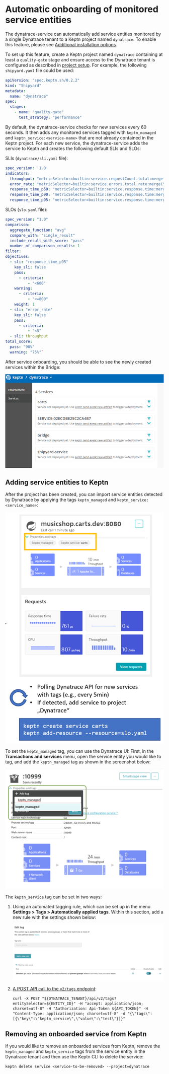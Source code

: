 # Automatic onboarding of monitored service entities

The dynatrace-service can automatically add service entities monitored by a single Dynatrace tenant to a Keptn project named `dynatrace`. To enable this feature, please see [Additional installation options](additional-installation-options.md#configuring-automatic-onboarding-of-services-monitored-by-dynatrace). 

To set up this feature, create a Keptn project named `dynatrace` containing at least a `quality-gate` stage and ensure access to the Dynatrace tenant is configured as described in [project setup](project-setup.md). For example, the following `shipyard.yaml` file could be used:

```yaml
apiVersion: "spec.keptn.sh/0.2.2"
kind: "Shipyard"
metadata:
  name: "dynatrace"
spec:
  stages:
    - name: "quality-gate"
      test_strategy: "performance"
```

By default, the dynatrace-service checks for new services every 60 seconds. It then adds any monitored services tagged with `keptn_managed` and `keptn_service:<service-name>` that are not already contained in the Keptn project. For each new service, the dynatrace-service adds the service to Keptn and creates the following default SLIs and SLOs:

SLIs (`dynatrace/sli.yaml` file):

```yaml
spec_version: '1.0'
indicators:
  throughput: "metricSelector=builtin:service.requestCount.total:merge(\"dt.entity.service\"):sum&entitySelector=type(SERVICE),tag(keptn_managed),tag(keptn_service:$SERVICE)"
  error_rate: "metricSelector=builtin:service.errors.total.rate:merge(\"dt.entity.service\"):avg&entitySelector=type(SERVICE),tag(keptn_managed),tag(keptn_service:$SERVICE)"
  response_time_p50: "metricSelector=builtin:service.response.time:merge(\"dt.entity.service\"):percentile(50)&entitySelector=type(SERVICE),tag(keptn_managed),tag(keptn_service:$SERVICE)"
  response_time_p90: "metricSelector=builtin:service.response.time:merge(\"dt.entity.service\"):percentile(90)&entitySelector=type(SERVICE),tag(keptn_managed),tag(keptn_service:$SERVICE)"
  response_time_p95: "metricSelector=builtin:service.response.time:merge(\"dt.entity.service\"):percentile(95)&entitySelector=type(SERVICE),tag(keptn_managed),tag(keptn_service:$SERVICE)"
```

SLOs (`slo.yaml` file):

```yaml
spec_version: "1.0"
comparison:
  aggregate_function: "avg"
  compare_with: "single_result"
  include_result_with_score: "pass"
  number_of_comparison_results: 1
filter:
objectives:
  - sli: "response_time_p95"
    key_sli: false
    pass:             
      - criteria:
          - "<600"    
    warning:        
      - criteria:
          - "<=800"
    weight: 1
  - sli: "error_rate"
    key_sli: false
    pass:
      - criteria:
          - "<5"
  - sli: throughput
total_score:
  pass: "90%"
  warning: "75%"`
```

After service onboarding, you should be able to see the newly created services within the Bridge:

![Services in Keptn Bridge](images/keptn_services_imported.png "Services in Keptn Bridge")


## Adding service entities to Keptn

After the project has been created, you can import service entities detected by Dynatrace by applying the tags `keptn_managed` and `keptn_service: <service_name>`:

![Keptn tags applied to a service](images/service_tags.png "Keptn tags applied to a service")

To set the `keptn_managed` tag, you can use the Dynatrace UI: First, in the **Transactions and services** menu, open the service entity you would like to tag, and add the `keptn_managed` tag as shown in the screenshot below:

![Adding a keptn_managed tag](images/keptn_managed_tag.png "Adding a keptn_managed tag")
 
The `keptn_service` tag can be set in two ways: 

1. Using an automated tagging rule, which can be set up in the menu **Settings > Tags > Automatically applied tags**. Within this section, add a new rule with the settings shown below:

    ![Adding an automated tagging rule](images/keptn_service_tag.png "Adding an automated tagging rule")

1. [A POST API call to the `v2/tags` endpoint](https://www.dynatrace.com/support/help/dynatrace-api/environment-api/custom-tags/post-tags/):
    ```console
    curl -X POST "${DYNATRACE_TENANT}/api/v2/tags?entitySelector=${ENTITY_ID}" -H "accept: application/json; charset=utf-8" -H "Authorization: Api-Token ${API_TOKEN}" -H "Content-Type: application/json; charset=utf-8" -d "{\"tags\":[{\"key\":\"keptn_service\",\"value\":\"test\"}]}"
    ```


## Removing an onboarded service from Keptn

If you would like to remove an onboarded services from Keptn, remove the `keptn_managed` and `keptn_service` tags from the service entity in the Dynatrace tenant and then use the Keptn CLI to delete the service:

```console
keptn delete service <service-to-be-removed> --project=dynatrace
